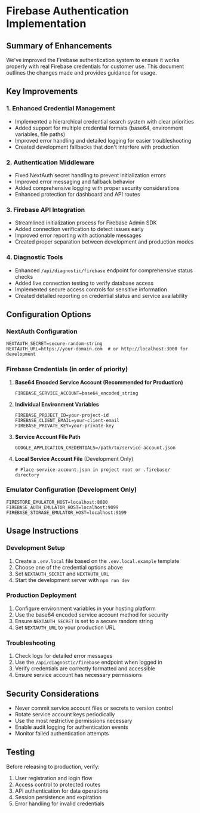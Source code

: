 # Firebase Authentication Implementation

## Summary of Enhancements

We've improved the Firebase authentication system to ensure it works properly with real Firebase credentials for customer use. This document outlines the changes made and provides guidance for usage.

## Key Improvements

### 1. Enhanced Credential Management
- Implemented a hierarchical credential search system with clear priorities
- Added support for multiple credential formats (base64, environment variables, file paths)
- Improved error handling and detailed logging for easier troubleshooting
- Created development fallbacks that don't interfere with production

### 2. Authentication Middleware
- Fixed NextAuth secret handling to prevent initialization errors
- Improved error messaging and fallback behavior
- Added comprehensive logging with proper security considerations
- Enhanced protection for dashboard and API routes

### 3. Firebase API Integration
- Streamlined initialization process for Firebase Admin SDK
- Added connection verification to detect issues early
- Improved error reporting with actionable messages
- Created proper separation between development and production modes

### 4. Diagnostic Tools
- Enhanced `/api/diagnostic/firebase` endpoint for comprehensive status checks
- Added live connection testing to verify database access
- Implemented secure access controls for sensitive information
- Created detailed reporting on credential status and service availability

## Configuration Options

### NextAuth Configuration
```
NEXTAUTH_SECRET=secure-random-string
NEXTAUTH_URL=https://your-domain.com  # or http://localhost:3000 for development
```

### Firebase Credentials (in order of priority)
1. **Base64 Encoded Service Account (Recommended for Production)**
   ```
   FIREBASE_SERVICE_ACCOUNT=base64_encoded_string
   ```

2. **Individual Environment Variables**
   ```
   FIREBASE_PROJECT_ID=your-project-id
   FIREBASE_CLIENT_EMAIL=your-client-email
   FIREBASE_PRIVATE_KEY=your-private-key
   ```

3. **Service Account File Path**
   ```
   GOOGLE_APPLICATION_CREDENTIALS=/path/to/service-account.json
   ```

4. **Local Service Account File** (Development Only)
   ```
   # Place service-account.json in project root or .firebase/ directory
   ```

### Emulator Configuration (Development Only)
```
FIRESTORE_EMULATOR_HOST=localhost:8080
FIREBASE_AUTH_EMULATOR_HOST=localhost:9099
FIREBASE_STORAGE_EMULATOR_HOST=localhost:9199
```

## Usage Instructions

### Development Setup
1. Create a `.env.local` file based on the `.env.local.example` template
2. Choose one of the credential options above
3. Set `NEXTAUTH_SECRET` and `NEXTAUTH_URL` 
4. Start the development server with `npm run dev`

### Production Deployment
1. Configure environment variables in your hosting platform
2. Use the base64 encoded service account method for security
3. Ensure `NEXTAUTH_SECRET` is set to a secure random string
4. Set `NEXTAUTH_URL` to your production URL

### Troubleshooting
1. Check logs for detailed error messages
2. Use the `/api/diagnostic/firebase` endpoint when logged in
3. Verify credentials are correctly formatted and accessible
4. Ensure service account has necessary permissions

## Security Considerations
- Never commit service account files or secrets to version control
- Rotate service account keys periodically
- Use the most restrictive permissions necessary
- Enable audit logging for authentication events
- Monitor failed authentication attempts

## Testing
Before releasing to production, verify:
1. User registration and login flow
2. Access control to protected routes
3. API authentication for data operations
4. Session persistence and expiration
5. Error handling for invalid credentials